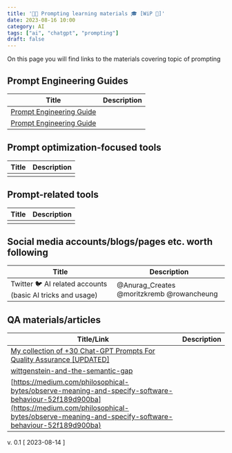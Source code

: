 ```yaml
---
title: '🤖🧠 Prompting learning materials 🎓 [WiP 🚧]'
date: 2023-08-16 10:00
category: AI
tags: ["ai", "chatgpt", "prompting"]
draft: false
---
```



On this page you will find links to the materials covering topic of prompting

## Prompt Engineering Guides

| Title | Description |
|----------|----------|
| [Prompt Engineering Guide](https://www.promptingguide.ai/)   |    |
|[Prompt Engineering Guide](https://learnprompting.org/docs/intro)||

## Prompt optimization-focused tools

| Title | Description |
|----------|----------|
|    |   |

## Prompt-related tools

| Title | Description |
|----------|----------|
|   |  |

## Social media accounts/blogs/pages etc. worth following

| Title | Description |
|----------|----------|
|  Twitter :bird:  AI related accounts (basic AI tricks and usage)  | @Anurag_Creates @moritzkremb @rowancheung  |


## QA materials/articles

| Title/Link | Description |
|----------|----------|
| [My collection of +30 Chat-GPT Prompts For Quality Assurance [UPDATED]](https://medium.com/@vincent.ferreira/my-collection-of-20-chat-gpt-prompts-for-quality-assurance-7eaef6633bd5) |   |
|[wittgenstein-and-the-semantic-gap](https://medium.com/philosophical-bytes/wittgenstein-and-the-semantic-gap-10eec55a2793)||
|[https://medium.com/philosophical-bytes/observe-meaning-and-specify-software-behaviour-52f189d900ba](https://medium.com/philosophical-bytes/observe-meaning-and-specify-software-behaviour-52f189d900ba)||


v. 0.1 [ 2023-08-14 ]
